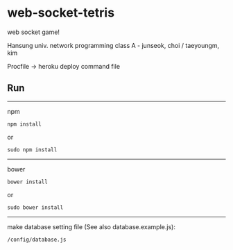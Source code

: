 # web-socket-tetris
web socket game!

Hansung univ. network programming class A - junseok, choi / taeyoungm, kim

Procfile -> heroku deploy command file
  
## Run
---
npm
~~~
npm install
~~~
or
~~~
sudo npm install
~~~
---
bower
~~~
bower install
~~~
or
~~~
sudo bower install
~~~
---
make database setting file (See also database.example.js):
~~~
/config/database.js
~~~
